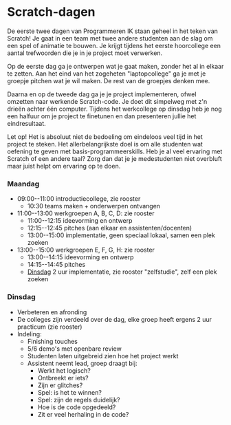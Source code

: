 # Scratch-dagen

De eerste twee dagen van Programmeren IK staan geheel in het teken van Scratch! Je gaat in een team met twee andere studenten aan de slag om een spel of animatie te bouwen. Je krijgt tijdens het eerste hoorcollege een aantal trefwoorden die je in je project moet verwerken.

Op de eerste dag ga je ontwerpen wat je gaat maken, zonder het al in elkaar te zetten. Aan het eind van het zogeheten "laptopcollege" ga je met je groepje pitchen wat je wil maken. De rest van de groepjes denken mee.

Daarna en op de tweede dag ga je je project implementeren, ofwel omzetten naar werkende Scratch-code. Je doet dit simpelweg met z'n drieën achter één computer. Tijdens het werkcollege op dinsdag heb je nog een halfuur om je project te finetunen en dan presenteren jullie het eindresultaat.

Let op! Het is absoluut niet de bedoeling om eindeloos veel tijd in het project te steken. Het allerbelangrijkste doel is om alle studenten wat oefening te geven met basis-programmeerskills. Heb je al veel ervaring met Scratch of een andere taal? Zorg dan dat je je medestudenten niet overbluft maar juist helpt om ervaring op te doen.

### Maandag

- 09:00--11:00 introductiecollege, zie rooster
    - 10:30 teams maken + onderwerpen ontvangen
- 11:00--13:00 werkgroepen A, B, C, D: zie rooster
    - 11:00--12:15 ideevorming en ontwerp
    - 12:15--12:45 pitches (aan elkaar en assistenten/docenten)
    - 13:00--15:00 implementatie, geen speciaal lokaal, samen een plek zoeken
- 13:00--15:00 werkgroepen E, F, G, H: zie rooster
    - 13:00--14:15 ideevorming en ontwerp
    - 14:15--14:45 pitches
    - <u>Dinsdag</u> 2 uur implementatie, zie rooster "zelfstudie", zelf een plek zoeken

### Dinsdag

- Verbeteren en afronding
- De colleges zijn verdeeld over de dag, elke groep heeft ergens 2 uur practicum (zie rooster)
- Indeling:
    - Finishing touches
    - 5/6 demo's met openbare review
    - Studenten laten uitgebreid zien hoe het project werkt
    - Assistent neemt lead, groep draagt bij:
        - Werkt het logisch?
        - Ontbreekt er iets?
        - Zijn er glitches?
        - Spel: is het te winnen?
        - Spel: zijn de regels duidelijk?
        - Hoe is de code opgedeeld?
        - Zit er veel herhaling in de code?
